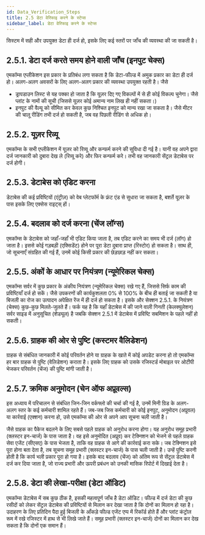 ```yaml
---
id: Data_Verification_Steps
title: 2.5 डेटा वेरिफाइ करने के स्टेप्स
sidebar_label: डेटा वेरिफाइ करने के स्टेप्स
---
```


सिस्टम में सही और उपयुक्त डेटा ही दर्ज हो, इसके लिए कई स्तरों पर जाँच की व्यवस्था की जा सकती है।

## 2.5.1. डेटा दर्ज करते समय होने वाली जाँच (इनपुट चेक्स)
एमकॉम्स एप्लीकेशन इस प्रकार के प्रतिबंध लगा सकता है कि डेटा-फील्ड में अमुक प्रकार का डेटा ही दर्ज हो। अलग-अलग अवसरों के लिए अलग-अलग प्रकार की व्यवस्था उपयुक्त रहती है। जैसे

* ड्रापडाउन लिस्ट से यह पक्का हो जाता है कि यूज़र दिए गए विकल्पों में से ही कोई विकल्प चुनेगा। जैसे प्लांट के नामों की सूची (जिससे यूज़र कोई अमान्य नाम लिख ही नहीं सकता।)
* इनपुट की वैल्यू को सीमित कर केवल कुछ निश्चित इनपुट को मान्य रखा जा सकता है। जैसे मीटर की चालू रीडिंग तभी दर्ज हो सकती है, जब वह पिछली रीडिंग से अधिक हो।

## 2.5.2. यूज़र रिव्यू
एमकॉम्स के सभी एप्लीकेशन में यूज़र को रिव्यू और कन्फर्म करने की सुविधा दी गई है। यानी वह अपने द्वारा दर्ज जानकारी को दुबारा देख ले (रिव्यू करे) और फिर कन्फर्म करे। तभी वह जानकारी सेंट्रल डेटाबेस पर दर्ज होगी।

## 2.5.3. डेटाबेस को एडिट करना
डेटाबेस की कई प्रविष्टियों (एंट्रीज़) को वेब प्लेटफॉर्म के फ्रंट एंड से सुधारा जा सकता है, बशर्ते यूज़र के पास इसके लिए एक्सेस राइट्स् हों।

## 2.5.4. बदलाव को दर्ज करना (चेंज लॉग्स)
एमकॉम्स के डेटाबेस को जहाँ-जहाँ भी एडिट किया जाता है, तब एडिट करने का समय भी दर्ज (लॉग) हो जाता है। इससे कोई गड़बड़ी (एक्सिडेंट) होने पर पूरा डेटा दुबारा प्राप्त (रिस्टोर) हो सकता है। साथ ही, जो सूचनाएँ संग्रहित की गई हैं, उनमें कोई किसी प्रकार की छेड़छाड़ नहीं कर सकता।

## 2.5.5. अंकों के आधार पर नियंत्रण (न्यूमेरिकल चेक्स)
एमकॉम्स सर्वर में कुछ प्रकार के अंकीय नियंत्रण (न्यूमेरिकल चेक्स) रखे गए हैं, जिससे सिर्फ काम की प्रविष्टियाँ दर्ज हो सकें। जैसे उपकरणों की कार्यकुशलता 0% से 100% के बीच ही बताई जा सकती है या बिजली का रोज का उत्पादन अपेक्षित रेंज में ही दर्ज हो सकता है। इसके और सेक्शन 2.5.1. के नियंत्रण (चेक्स) कुछ-कुछ मिलते-जुलते हैं। फर्क यह है कि यहाँ डेटाबेस में की जाने वाली गिनती (केलक्युलेशन) सर्वर साइड में अनुसूचित (शेड्यूल) है जबकि सेक्शन 2.5.1 में डेटाबेस में प्रविष्टि सबमिशन के पहले नहीं हो सकती।

## 2.5.6. ग्राहक की ओर से पुष्टि (कस्टमर वैलिडेशन)
ग्राहक से संबंधित जानकारी में कोई परिवर्तन होने या ग्राहक के खाते में कोई अपडेट करना हो तो एमकॉम्स हर बार ग्राहक से पुष्टि (वेलिडेशन) कराता है। इसके लिए ग्राहक को उसके रजिस्टर्ड मोबाइल पर ओटीपी भेजकर परिवर्तन (चेंज) की पुष्टि मांगी जाती है।

## 2.5.7. क्रमिक अनुमोदन (चेन ऑफ अप्रूवल्स)
इस अध्याय में परिचालन से संबंधित जिन-जिन वर्कफ्लो की चर्चा की गई है, उनमें मिनी ग्रिड के अलग-अलग स्तर के कई कर्मचारी शामिल रहते हैं। जब-जब जिस कर्मचारी को कोई इनपुट, अनुमोदन (अप्रूवल) या कार्रवाई (एक्शन) करना हो, उसे एमकॉम्स की ओर से अपने आप सूचना चली जाती है।

जैसे ग्राहक का पैकेज बदलने के लिए सबसे पहले ग्राहक को अनुरोध करना होगा। यह अनुरोध समूह प्रभारी (क्लस्टर इन-चार्ज) के पास जाता है। वह इसे अनुमोदित (अप्रूव) कर टेक्निशन को भेजने से पहले ग्राहक सेवा एजेंट (सीएसए) के पास भेजता है, ताकि वह ग्राहक से आगे की कार्रवाई करा सके। जब टेक्निशन इसे पूरा होना बता देता है, तब सूचना समूह प्रभारी (क्लस्टर इन-चार्ज) के पास चली जाती है। उन्हें पुष्टि करनी होती है कि कार्य भली प्रकार पूरा हो गया है। इसके बाद बदलाव (चेंज) को अंतिम रूप से सेंट्रल डेटाबेस में दर्ज कर दिया जाता है, जो राज्य प्रभारी और ऊपरी प्रबंधन को उनकी मासिक रिपोर्ट में दिखाई देता है।


## 2.5.8. डेटा की लेखा-परीक्षा (डेटा ऑडिट)
एमकॉम्स डेटाबेस में सब कुछ ठीक है, इसकी महत्वपूर्ण जाँच है डेटा ऑडिट। फील्ड में दर्ज डेटा की कुछ रसीदों को लेकर सेंट्रल डेटाबेस की प्रविष्टियों से मिलान कर देखा जाता है कि दोनों का मिलान हो रहा है। उदाहरण के लिए प्रतिदिन पैदा हुई बिजली के आँकड़े फील्ड एजेंट एप्प में रिकॉर्ड होते हैं और प्लांट कंट्रोल रूम में रखे रजिस्टर में हाथ से भी लिखे जाते हैं। समूह प्रभारी (क्लस्टर इन-चार्ज) दोनों का मिलान कर देख सकता है कि दोनों एक समान हैं।